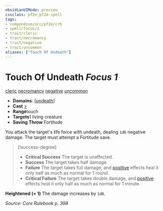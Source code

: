 ```yaml
---
obsidianUIMode: preview
cssclass: pf2e,pf2e-spell
tags:
- compendium/src/pf2e/crb
- spell/focus/1
- trait/cleric
- trait/necromancy
- trait/negative
- trait/uncommon
aliases: ["Touch Of Undeath"]
---
```

# Touch Of Undeath *Focus 1*   
[cleric](../../Rules/traits/cleric.md)  [necromancy](../../Rules/traits/necromancy.md)  [negative](../../Rules/traits/negative.md)  [uncommon](../../Rules/traits/uncommon.md)  

- **Domains**: [[undeath](../setting/domains.md#Undeath)]
- **Cast** [>](../../Rules/core-rulebook/chapter-9-playing-the-game.md#Actions "Single Action") 
- **Range**touch
- **Targets**1 living creature
- **Saving Throw** Fortitude

You attack the target's life force with undeath, dealing `1d6` negative damage. The target must attempt a Fortitude save.

> [!success-degree] 
> - **Critical Success** The target is unaffected.
> - **Success** The target takes half damage.
> - **Failure** The target takes full damage, and [positive](../../Rules/traits/positive.md) effects heal it only half as much as normal for 1 round.
> - **Critical Failure** The target takes double damage, and [positive](../../Rules/traits/positive.md) effects heal it only half as much as normal for 1 minute.

**Heightened (+ 1)** The damage increases by `1d6`.

*Source: Core Rulebook p. 398*